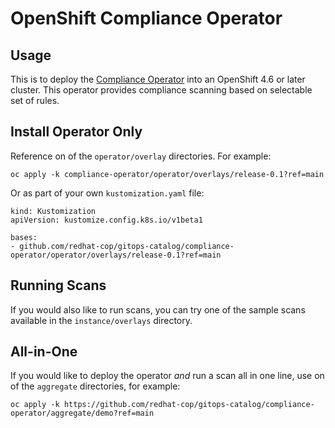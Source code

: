 # OpenShift Compliance Operator

## Usage

This is to deploy the [Compliance Operator](https://docs.openshift.com/container-platform/latest/security/compliance_operator/compliance-operator-understanding.html) into an OpenShift 4.6 or later cluster. This operator
provides compliance scanning based on selectable set of rules.

## Install Operator Only

Reference on of the `operator/overlay` directories.  For example:

```
oc apply -k compliance-operator/operator/overlays/release-0.1?ref=main
```

Or as part of your own `kustomization.yaml` file:

```
kind: Kustomization
apiVersion: kustomize.config.k8s.io/v1beta1

bases:
- github.com/redhat-cop/gitops-catalog/compliance-operator/operator/overlays/release-0.1?ref=main
```

## Running Scans

If you would also like to run scans, you can try one of the sample scans available in the `instance/overlays` directory.

## All-in-One

If you would like to deploy the operator *and* run a scan all in one line, use on of the `aggregate` directories, for example:

```
oc apply -k https://github.com/redhat-cop/gitops-catalog/compliance-operator/aggregate/demo?ref=main
```
